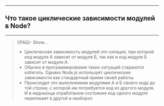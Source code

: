 ----
## Что такое циклические зависимости модулей в Node?
----
> [!FAQ]- Show...
> - Циклическая зависимость модулей это ситация, при которой код модуля А зависит от модуля Б, так как и код модуля Б зависит от модуля А. 
> - Обычно в программирование таких ситуаций стараются избегать. Однако Node.js использует циклические зависимости как стандартный прием своей работы.
> - Происходит это выполнением модулями А и Б своего кода до той строки, с которой им потребуется код из другого модуля. И в недоконца отработаном состояние код одного модуля перетикает в другой и наоборот. 

